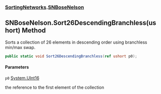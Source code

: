 ### [SortingNetworks](SortingNetworks.md 'SortingNetworks').[SNBoseNelson](SortingNetworks.SNBoseNelson.md 'SortingNetworks.SNBoseNelson')

## SNBoseNelson.Sort26DescendingBranchless(ushort) Method

Sorts a collection of 26 elements in descending order using branchless min/max swap.

```csharp
public static void Sort26DescendingBranchless(ref ushort p0);
```
#### Parameters

<a name='SortingNetworks.SNBoseNelson.Sort26DescendingBranchless(ushort).p0'></a>

`p0` [System.UInt16](https://docs.microsoft.com/en-us/dotnet/api/System.UInt16 'System.UInt16')

the reference to the first element of the collection